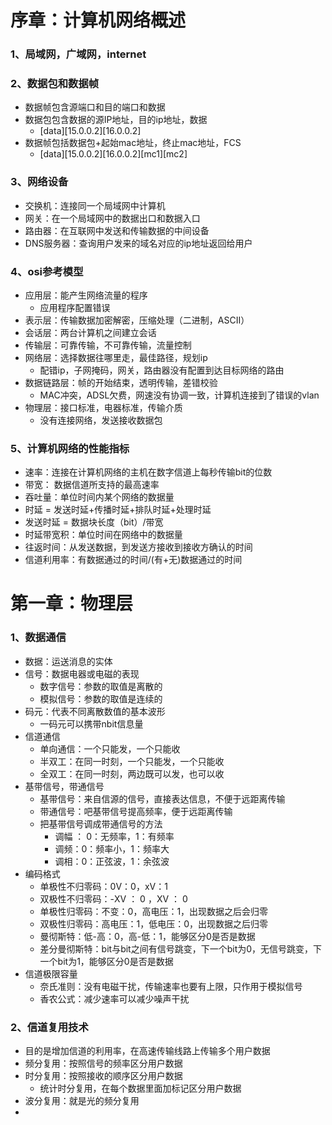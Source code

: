 # 序章：计算机网络概述
### 1、局域网，广域网，internet
### 2、数据包和数据帧
+ 数据帧包含源端口和目的端口和数据
+ 数据包包含数据的源IP地址，目的ip地址，数据  
	+ [data][15.0.0.2][16.0.0.2]
+ 数据帧包括数据包+起始mac地址，终止mac地址，FCS
	+ [data][15.0.0.2][16.0.0.2][mc1][mc2]
### 3、网络设备
+ 交换机：连接同一个局域网中计算机
+ 网关：在一个局域网中的数据出口和数据入口
+ 路由器：在互联网中发送和传输数据的中间设备
+ DNS服务器：查询用户发来的域名对应的ip地址返回给用户
### 4、osi参考模型
+ 应用层：能产生网络流量的程序
	+ 应用程序配置错误
+ 表示层：传输数据加密解密，压缩处理（二进制，ASCII）
+ 会话层：两台计算机之间建立会话
+ 传输层：可靠传输，不可靠传输，流量控制
+ 网络层：选择数据往哪里走，最佳路径，规划ip
	+ 配错ip，子网掩码，网关，路由器没有配置到达目标网络的路由
+ 数据链路层：帧的开始结束，透明传输，差错校验
	+ MAC冲突，ADSL欠费，网速没有协调一致，计算机连接到了错误的vlan
+ 物理层：接口标准，电器标准，传输介质
	+ 没有连接网络，发送接收数据包
### 5、计算机网络的性能指标
+ 速率：连接在计算机网络的主机在数字信道上每秒传输bit的位数
+ 带宽： 数据信道所支持的最高速率
+ 吞吐量：单位时间内某个网络的数据量
+ 时延 = 发送时延+传播时延+排队时延+处理时延
+ 发送时延 = 数据块长度（bit）/带宽
+ 时延带宽积：单位时间在网络中的数据量
+ 往返时间：从发送数据，到发送方接收到接收方确认的时间
+ 信道利用率：有数据通过的时间/(有+无)数据通过的时间
# 第一章：物理层
### 1、数据通信
+ 数据：运送消息的实体
+ 信号：数据电器或电磁的表现
	+ 数字信号：参数的取值是离散的
	+ 模拟信号：参数的取值是连续的
+ 码元：代表不同离散数值的基本波形
	+ 一码元可以携带nbit信息量
+ 信道通信
	+ 单向通信：一个只能发，一个只能收
	+ 半双工：在同一时刻，一个只能发，一个只能收
	+ 全双工：在同一时刻，两边既可以发，也可以收
+ 基带信号，带通信号
	+ 基带信号：来自信源的信号，直接表达信息，不便于远距离传输
	+ 带通信号：吧基带信号提高频率，便于远距离传输 
	+ 把基带信号调成带通信号的方法
		+ 调幅 ： 0：无频率，1：有频率
		+ 调频：0：频率小，1：频率大
		+ 调相：0：正弦波，1：余弦波
+ 编码格式
	+ 单极性不归零码：0V：0，xV：1
	+ 双极性不归零码：-XV ： 0 ，XV ： 0
	+ 单极性归零码：不变：0，高电压：1，出现数据之后会归零
	+ 双极性归零码：高电压：1，低电压：0，出现数据之后归零
	+ 曼彻斯特：低-高：0，高-低：1，能够区分0是否是数据
	+ 差分曼彻斯特：bit与bit之间有信号跳变，下一个bit为0，无信号跳变，下一个bit为1，能够区分0是否是数据
+ 信道极限容量
	+ 奈氏准则：没有电磁干扰，传输速率也要有上限，只作用于模拟信号
	+ 香农公式：减少速率可以减少噪声干扰
### 2、信道复用技术
+ 目的是增加信道的利用率，在高速传输线路上传输多个用户数据
+ 频分复用：按照信号的频率区分用户数据
+ 时分复用：按照接收的顺序区分用户数据
	+ 统计时分复用，在每个数据里面加标记区分用户数据
+ 波分复用：就是光的频分复用
+ 
